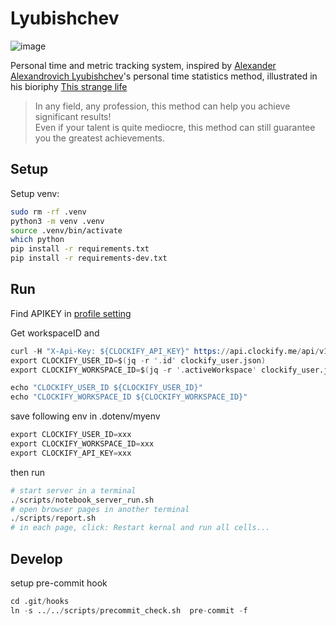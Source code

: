 # Lyubishchev

![image](https://user-images.githubusercontent.com/4377212/226231316-d0e3f8df-8ec7-43d2-a37a-579d730c0721.png)  

Personal time and metric tracking system, inspired by [Alexander Alexandrovich Lyubishchev](https://zh.wikipedia.org/wiki/%E4%BA%9A%E5%8E%86%E5%B1%B1%E5%A4%A7%C2%B7%E4%BA%9A%E5%8E%86%E5%B1%B1%E5%BE%B7%E7%BD%97%E7%BB%B4%E5%A5%87%C2%B7%E6%9F%B3%E6%AF%94%E6%AD%87%E5%A4%AB)'s personal time statistics method, illustrated in his bioriphy [This strange life](https://sudonull.com/post/171201-Granin-This-strange-life) 

> In any field, any profession, this method can help you achieve significant results!   
> Even if your talent is quite mediocre, this method can still guarantee you the greatest achievements.

## Setup

Setup venv:
```sh
sudo rm -rf .venv
python3 -m venv .venv
source .venv/bin/activate
which python
pip install -r requirements.txt
pip install -r requirements-dev.txt
```


## Run 

Find APIKEY in [profile setting](https://app.clockify.me/user/settings)  

Get workspaceID and 

```s
curl -H "X-Api-Key: ${CLOCKIFY_API_KEY}" https://api.clockify.me/api/v1/user -o /tmp/clockify_user.json
export CLOCKIFY_USER_ID=$(jq -r '.id' clockify_user.json)
export CLOCKIFY_WORKSPACE_ID=$(jq -r '.activeWorkspace' clockify_user.json)

echo "CLOCKIFY_USER_ID ${CLOCKIFY_USER_ID}"
echo "CLOCKIFY_WORKSPACE_ID ${CLOCKIFY_WORKSPACE_ID}"
```

save following env in .dotenv/myenv

```s
export CLOCKIFY_USER_ID=xxx
export CLOCKIFY_WORKSPACE_ID=xxx
export CLOCKIFY_API_KEY=xxx
```

then run

```s
# start server in a terminal
./scripts/notebook_server_run.sh
# open browser pages in another terminal
./scripts/report.sh
# in each page, click: Restart kernal and run all cells...
```

## Develop

setup pre-commit hook

```s
cd .git/hooks
ln -s ../../scripts/precommit_check.sh  pre-commit -f
```